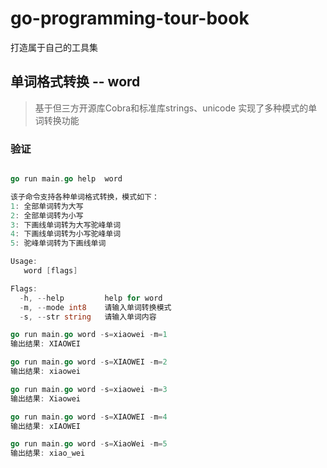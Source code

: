 # go-programming-tour-book
打造属于自己的工具集

## 单词格式转换 -- word
> 基于但三方开源库Cobra和标准库strings、unicode 实现了多种模式的单词转换功能

### 验证
```go

go run main.go help  word

该子命令支持各种单词格式转换，模式如下：
1: 全部单词转为大写
2: 全部单词转为小写
3: 下画线单词转为大写驼峰单词
4: 下画线单词转为小写驼峰单词
5: 驼峰单词转为下画线单词

Usage:
   word [flags]

Flags:
  -h, --help         help for word
  -m, --mode int8    请输入单词转换模式
  -s, --str string   请输入单词内容

```
```go
go run main.go word -s=xiaowei -m=1
输出结果: XIAOWEI

go run main.go word -s=XIAOWEI -m=2
输出结果: xiaowei

go run main.go word -s=xiaowei -m=3
输出结果: Xiaowei

go run main.go word -s=XIAOWEI -m=4
输出结果: xIAOWEI

go run main.go word -s=XiaoWei -m=5
输出结果: xiao_wei

```